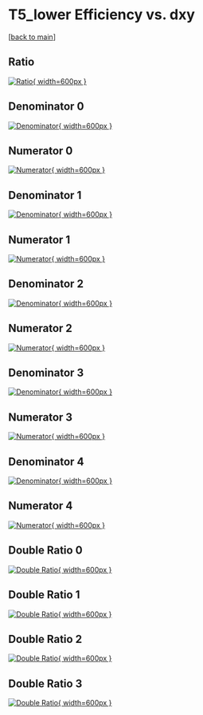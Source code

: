 # T5_lower Efficiency vs. dxy

[[back to main](./)]



## Ratio

[![Ratio](../mtv/var/T5_lower_base_211_1_eff_dxy.png){ width=600px }](../mtv/var/T5_lower_base_211_1_eff_dxy.pdf)

## Denominator 0

[![Denominator](../mtv/den/T5_lower_base_211_1_eff_dxy_den0.png){ width=600px }](../mtv/den/T5_lower_base_211_1_eff_dxy_den0.pdf)

## Numerator 0

[![Numerator](../mtv/num/T5_lower_base_211_1_eff_dxy_num0.png){ width=600px }](../mtv/num/T5_lower_base_211_1_eff_dxy_num0.pdf)

## Denominator 1

[![Denominator](../mtv/den/T5_lower_base_211_1_eff_dxy_den1.png){ width=600px }](../mtv/den/T5_lower_base_211_1_eff_dxy_den1.pdf)

## Numerator 1

[![Numerator](../mtv/num/T5_lower_base_211_1_eff_dxy_num1.png){ width=600px }](../mtv/num/T5_lower_base_211_1_eff_dxy_num1.pdf)

## Denominator 2

[![Denominator](../mtv/den/T5_lower_base_211_1_eff_dxy_den2.png){ width=600px }](../mtv/den/T5_lower_base_211_1_eff_dxy_den2.pdf)

## Numerator 2

[![Numerator](../mtv/num/T5_lower_base_211_1_eff_dxy_num2.png){ width=600px }](../mtv/num/T5_lower_base_211_1_eff_dxy_num2.pdf)

## Denominator 3

[![Denominator](../mtv/den/T5_lower_base_211_1_eff_dxy_den3.png){ width=600px }](../mtv/den/T5_lower_base_211_1_eff_dxy_den3.pdf)

## Numerator 3

[![Numerator](../mtv/num/T5_lower_base_211_1_eff_dxy_num3.png){ width=600px }](../mtv/num/T5_lower_base_211_1_eff_dxy_num3.pdf)

## Denominator 4

[![Denominator](../mtv/den/T5_lower_base_211_1_eff_dxy_den4.png){ width=600px }](../mtv/den/T5_lower_base_211_1_eff_dxy_den4.pdf)

## Numerator 4

[![Numerator](../mtv/num/T5_lower_base_211_1_eff_dxy_num4.png){ width=600px }](../mtv/num/T5_lower_base_211_1_eff_dxy_num4.pdf)

## Double Ratio 0

[![Double Ratio](../mtv/ratio/T5_lower_base_211_1_eff_dxy_ratio0.png){ width=600px }](../mtv/ratio/T5_lower_base_211_1_eff_dxy_ratio0.pdf)

## Double Ratio 1

[![Double Ratio](../mtv/ratio/T5_lower_base_211_1_eff_dxy_ratio1.png){ width=600px }](../mtv/ratio/T5_lower_base_211_1_eff_dxy_ratio1.pdf)

## Double Ratio 2

[![Double Ratio](../mtv/ratio/T5_lower_base_211_1_eff_dxy_ratio2.png){ width=600px }](../mtv/ratio/T5_lower_base_211_1_eff_dxy_ratio2.pdf)

## Double Ratio 3

[![Double Ratio](../mtv/ratio/T5_lower_base_211_1_eff_dxy_ratio3.png){ width=600px }](../mtv/ratio/T5_lower_base_211_1_eff_dxy_ratio3.pdf)

